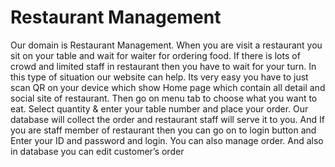 # Restaurant Management
Our domain is Restaurant Management. When you are visit a restaurant you sit on your table and wait for waiter for ordering food. If there is lots of crowd and limited staff in restaurant then you have to wait for your turn.
In this type of situation our website can help. Its very easy you have to just scan QR on your device which show Home page which contain all detail and social site of restaurant. Then go on menu tab to choose what you want to eat. Select quantity & enter your table number and place your order. Our database will collect the order and restaurant staff will serve it to you.
And If you are staff member of restaurant then you can go on to login button and Enter your ID and password and login. You can also manage order. And also in database you can edit customer’s order


